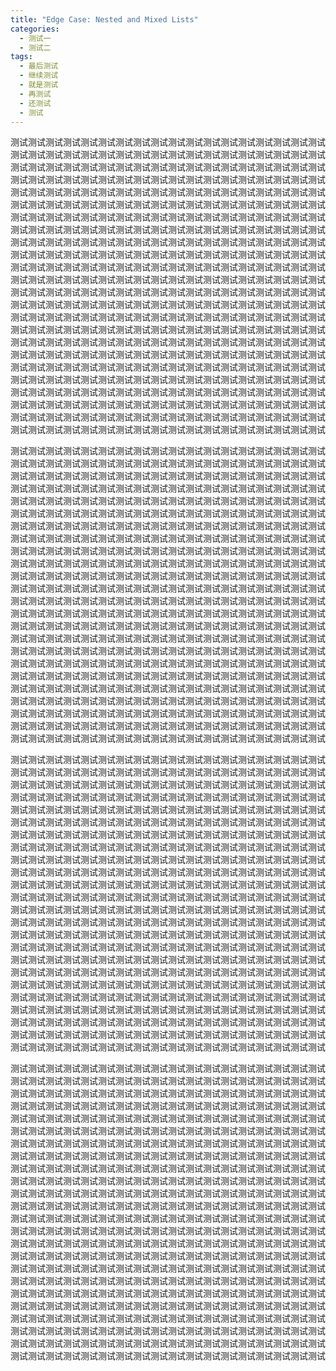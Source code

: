 ```yaml
---
title: "Edge Case: Nested and Mixed Lists"
categories:
  - 测试一
  - 测试二
tags:
  - 最后测试
  - 继续测试
  - 就是测试
  - 再测试
  - 还测试
  - 测试
---
```


测试测试测试测试测试测试测试测试测试测试测试测试测试测试测试测试测试测试
测试测试测试测试测试测试测试测试测试测试测试测试测试测试测试测试测试测试
测试测试测试测试测试测试测试测试测试测试测试测试测试测试测试测试测试测试
测试测试测试测试测试测试测试测试测试测试测试测试测试测试测试测试测试测试
测试测试测试测试测试测试测试测试测试测试测试测试测试测试测试测试测试测试
测试测试测试测试测试测试测试测试测试测试测试测试测试测试测试测试测试测试
测试测试测试测试测试测试测试测试测试测试测试测试测试测试测试测试测试测试
测试测试测试测试测试测试测试测试测试测试测试测试测试测试测试测试测试测试
测试测试测试测试测试测试测试测试测试测试测试测试测试测试测试测试测试测试
测试测试测试测试测试测试测试测试测试测试测试测试测试测试测试测试测试测试
测试测试测试测试测试测试测试测试测试测试测试测试测试测试测试测试测试测试
测试测试测试测试测试测试测试测试测试测试测试测试测试测试测试测试测试测试
测试测试测试测试测试测试测试测试测试测试测试测试测试测试测试测试测试测试
测试测试测试测试测试测试测试测试测试测试测试测试测试测试测试测试测试测试
测试测试测试测试测试测试测试测试测试测试测试测试测试测试测试测试测试测试
测试测试测试测试测试测试测试测试测试测试测试测试测试测试测试测试测试测试
测试测试测试测试测试测试测试测试测试测试测试测试测试测试测试测试测试测试
测试测试测试测试测试测试测试测试测试测试测试测试测试测试测试测试测试测试
测试测试测试测试测试测试测试测试测试测试测试测试测试测试测试测试测试测试
测试测试测试测试测试测试测试测试测试测试测试测试测试测试测试测试测试测试
测试测试测试测试测试测试测试测试测试测试测试测试测试测试测试测试测试测试
测试测试测试测试测试测试测试测试测试测试测试测试测试测试测试测试测试测试
测试测试测试测试测试测试测试测试测试测试测试测试测试测试测试测试测试测试
测试测试测试测试测试测试测试测试测试测试测试测试测试测试测试测试测试测试

测试测试测试测试测试测试测试测试测试测试测试测试测试测试测试测试测试测试
测试测试测试测试测试测试测试测试测试测试测试测试测试测试测试测试测试测试
测试测试测试测试测试测试测试测试测试测试测试测试测试测试测试测试测试测试
测试测试测试测试测试测试测试测试测试测试测试测试测试测试测试测试测试测试
测试测试测试测试测试测试测试测试测试测试测试测试测试测试测试测试测试测试
测试测试测试测试测试测试测试测试测试测试测试测试测试测试测试测试测试测试
测试测试测试测试测试测试测试测试测试测试测试测试测试测试测试测试测试测试
测试测试测试测试测试测试测试测试测试测试测试测试测试测试测试测试测试测试
测试测试测试测试测试测试测试测试测试测试测试测试测试测试测试测试测试测试
测试测试测试测试测试测试测试测试测试测试测试测试测试测试测试测试测试测试
测试测试测试测试测试测试测试测试测试测试测试测试测试测试测试测试测试测试
测试测试测试测试测试测试测试测试测试测试测试测试测试测试测试测试测试测试
测试测试测试测试测试测试测试测试测试测试测试测试测试测试测试测试测试测试
测试测试测试测试测试测试测试测试测试测试测试测试测试测试测试测试测试测试
测试测试测试测试测试测试测试测试测试测试测试测试测试测试测试测试测试测试
测试测试测试测试测试测试测试测试测试测试测试测试测试测试测试测试测试测试
测试测试测试测试测试测试测试测试测试测试测试测试测试测试测试测试测试测试
测试测试测试测试测试测试测试测试测试测试测试测试测试测试测试测试测试测试
测试测试测试测试测试测试测试测试测试测试测试测试测试测试测试测试测试测试
测试测试测试测试测试测试测试测试测试测试测试测试测试测试测试测试测试测试
测试测试测试测试测试测试测试测试测试测试测试测试测试测试测试测试测试测试
测试测试测试测试测试测试测试测试测试测试测试测试测试测试测试测试测试测试
测试测试测试测试测试测试测试测试测试测试测试测试测试测试测试测试测试测试
测试测试测试测试测试测试测试测试测试测试测试测试测试测试测试测试测试测试

测试测试测试测试测试测试测试测试测试测试测试测试测试测试测试测试测试测试
测试测试测试测试测试测试测试测试测试测试测试测试测试测试测试测试测试测试
测试测试测试测试测试测试测试测试测试测试测试测试测试测试测试测试测试测试
测试测试测试测试测试测试测试测试测试测试测试测试测试测试测试测试测试测试
测试测试测试测试测试测试测试测试测试测试测试测试测试测试测试测试测试测试
测试测试测试测试测试测试测试测试测试测试测试测试测试测试测试测试测试测试
测试测试测试测试测试测试测试测试测试测试测试测试测试测试测试测试测试测试
测试测试测试测试测试测试测试测试测试测试测试测试测试测试测试测试测试测试
测试测试测试测试测试测试测试测试测试测试测试测试测试测试测试测试测试测试
测试测试测试测试测试测试测试测试测试测试测试测试测试测试测试测试测试测试
测试测试测试测试测试测试测试测试测试测试测试测试测试测试测试测试测试测试
测试测试测试测试测试测试测试测试测试测试测试测试测试测试测试测试测试测试
测试测试测试测试测试测试测试测试测试测试测试测试测试测试测试测试测试测试
测试测试测试测试测试测试测试测试测试测试测试测试测试测试测试测试测试测试
测试测试测试测试测试测试测试测试测试测试测试测试测试测试测试测试测试测试
测试测试测试测试测试测试测试测试测试测试测试测试测试测试测试测试测试测试
测试测试测试测试测试测试测试测试测试测试测试测试测试测试测试测试测试测试
测试测试测试测试测试测试测试测试测试测试测试测试测试测试测试测试测试测试
测试测试测试测试测试测试测试测试测试测试测试测试测试测试测试测试测试测试
测试测试测试测试测试测试测试测试测试测试测试测试测试测试测试测试测试测试
测试测试测试测试测试测试测试测试测试测试测试测试测试测试测试测试测试测试
测试测试测试测试测试测试测试测试测试测试测试测试测试测试测试测试测试测试
测试测试测试测试测试测试测试测试测试测试测试测试测试测试测试测试测试测试
测试测试测试测试测试测试测试测试测试测试测试测试测试测试测试测试测试测试

测试测试测试测试测试测试测试测试测试测试测试测试测试测试测试测试测试测试
测试测试测试测试测试测试测试测试测试测试测试测试测试测试测试测试测试测试
测试测试测试测试测试测试测试测试测试测试测试测试测试测试测试测试测试测试
测试测试测试测试测试测试测试测试测试测试测试测试测试测试测试测试测试测试
测试测试测试测试测试测试测试测试测试测试测试测试测试测试测试测试测试测试
测试测试测试测试测试测试测试测试测试测试测试测试测试测试测试测试测试测试
测试测试测试测试测试测试测试测试测试测试测试测试测试测试测试测试测试测试
测试测试测试测试测试测试测试测试测试测试测试测试测试测试测试测试测试测试
测试测试测试测试测试测试测试测试测试测试测试测试测试测试测试测试测试测试
测试测试测试测试测试测试测试测试测试测试测试测试测试测试测试测试测试测试
测试测试测试测试测试测试测试测试测试测试测试测试测试测试测试测试测试测试
测试测试测试测试测试测试测试测试测试测试测试测试测试测试测试测试测试测试
测试测试测试测试测试测试测试测试测试测试测试测试测试测试测试测试测试测试
测试测试测试测试测试测试测试测试测试测试测试测试测试测试测试测试测试测试
测试测试测试测试测试测试测试测试测试测试测试测试测试测试测试测试测试测试
测试测试测试测试测试测试测试测试测试测试测试测试测试测试测试测试测试测试
测试测试测试测试测试测试测试测试测试测试测试测试测试测试测试测试测试测试
测试测试测试测试测试测试测试测试测试测试测试测试测试测试测试测试测试测试
测试测试测试测试测试测试测试测试测试测试测试测试测试测试测试测试测试测试
测试测试测试测试测试测试测试测试测试测试测试测试测试测试测试测试测试测试
测试测试测试测试测试测试测试测试测试测试测试测试测试测试测试测试测试测试
测试测试测试测试测试测试测试测试测试测试测试测试测试测试测试测试测试测试
测试测试测试测试测试测试测试测试测试测试测试测试测试测试测试测试测试测试
测试测试测试测试测试测试测试测试测试测试测试测试测试测试测试测试测试测试